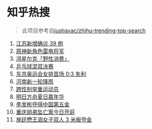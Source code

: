 # 知乎热搜

> 此项目参考自[justjavac/zhihu-trending-top-search](https://github.com/justjavac/zhihu-trending-top-search/blob/main/utils.ts)

<!-- BEGIN -->
  <!-- 最后更新时间:Mon Jul 26 2021 14:09:26 GMT+0000 (Coordinated Universal Time) -->
  1. [江苏新增确诊 39 例](https://www.zhihu.com/search?q=江苏疫情)
1. [原神新角色雷电将军](https://www.zhihu.com/search?q=原神)
1. [鸿星尔克「野性消费」](https://www.zhihu.com/search?q=鸿星尔克野性消费)
1. [乒乓球混双决赛](https://www.zhihu.com/search?q=乒乓球)
1. [东京奥运会女排首场 0:3 失利](https://www.zhihu.com/search?q=女排)
1. [河南新一轮降雨](https://www.zhihu.com/search?q=河南暴雨)
1. [跨性别举重运动员](https://www.zhihu.com/search?q=跨性别运动员)
1. [明日方舟夏日嘉年华](https://www.zhihu.com/search?q=明日方舟)
1. [李发彬夺得中国第五金](https://www.zhihu.com/search?q=举重)
1. [重庆姐弟坠亡案今日开庭](https://www.zhihu.com/search?q=重庆姐弟坠亡)
1. [施廷懋王涵女子双人 3 米板夺金](https://www.zhihu.com/search?q=跳水)
  <!-- END -->